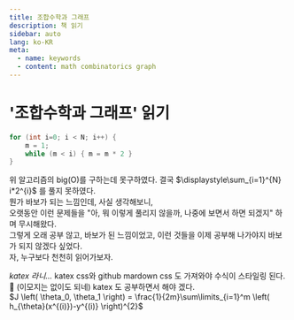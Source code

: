 ```yaml
---
title: 조합수학과 그래프
description: 책 읽기
sidebar: auto
lang: ko-KR
meta: 
  - name: keywords
  - content: math combinatorics graph
---
```

<link rel="stylesheet" href="https://cdnjs.cloudflare.com/ajax/libs/KaTeX/0.5.1/katex.min.css">
<link rel="stylesheet" href="https://cdn.jsdelivr.net/github-markdown-css/2.2.1/github-markdown.css"/>

# '조합수학과 그래프' 읽기

```c
for (int i=0; i < N; i++) {
    m = 1;
    while (m < i) { m = m * 2 }
}
```
위 알고리즘의 big(O)를 구하는데 못구하였다. 결국 $\displaystyle\sum_{i=1}^{N} i*2^{i}$ 를 풀지 못하였다.  
뭔가 바보가 되는 느낌인데, 사실 생각해보니,  
오랫동안 이런 문제들을 "아, 뭐 이렇게 풀리지 않을까, 나중에 보면서 하면 되겠지" 하며 무시해왔다.  
그렇게 오래 공부 않고, 바보가 된 느낌이었고, 이런 것들을 이제 공부해 나가야지 바보가 되지 않겠다 싶었다.  
자, 누구보다 천천히 읽어가보자.  

_katex 라니..._
katex css와 github mardown css 도 가져와야 수식이 스타일링 된다.  :tada: (이모지는 없이도 되네)
katex 도 공부하면서 해야 겠다.   
$J \left( \theta_0, \theta_1 \right) = \frac{1}{2m}\sum\limits_{i=1}^m \left( h_{\theta}(x^{(i)})-y^{(i)} \right)^{2}$


